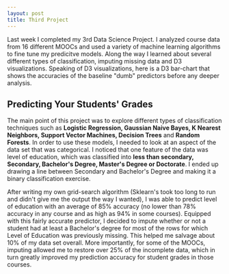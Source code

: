 ```yaml
---
layout: post
title: Third Project
---
```


Last week I completed my 3rd Data Science Project.  I analyzed course data from 16 different MOOCs and used a variety of machine learning algorithms to fine tune my predicitve models.  Along the way I learned about several different types of classification, imputing missing data and D3 visualizations.  Speaking of D3 visualizations, here is a D3 bar-chart that shows the accuracies of the baseline "dumb" predictors before any deeper analysis.

## Predicting Your Students' Grades

<script>var margin = {top: 50, right: 50, bottom: 150, left: 40}, width = 1050 - margin.left - margin.right, height = 500 - margin.top - margin.bottom; var x0 = d3.scale.ordinal() .rangeRoundBands([0, width], .1); var x1 = d3.scale.ordinal(); var y = d3.scale.linear() .range([height, 0]); var formatPercent = d3.format(".0%"); var color = d3.scale.ordinal() .range(["#98abc5", 'white', "#7b6888", "#6b486b", "#a05d56", "#d0743c", "#ff8c00"]); var xAxis = d3.svg.axis() .scale(x0) .orient("bottom"); var yAxis = d3.svg.axis() .scale(y) .orient("left") .tickFormat(d3.format(".2s")); var tip = d3.tip() .attr('class', 'd3-tip') .offset([-10, 0]) .html(function(d) { return "<strong>Accuracy:</strong> <span style='color:red'>" + Math.round(d.value) + "</span><strong> %</strong>"; }) var svg = d3.select("body").append("svg") .attr("width", width + margin.left + margin.right) .attr("height", height + margin.top + margin.bottom) .append("g") .attr("transform", "translate(" + margin.left + "," + margin.top + ")"); d3.csv("comp.csv", function(error, data) { if (error) throw error; var modelNames = d3.keys(data[0]).filter(function(key) { return key == "Base"; }); data.forEach(function(d) { d.scores = modelNames.map(function(name) { return {name: name, value: +d[name]}; }); }); x0.domain(data.map(function(d) { return d.Class; })); x1.domain(modelNames).rangeRoundBands([0, x0.rangeBand()]); y.domain([0, d3.max(data, function(d) { return d3.max(d.scores, function(d) { return d.value; }); })]); svg.append("g") svg.append("g") .attr("class", "x axis") .attr("transform", "translate(0," + height + ")") .call(xAxis) .selectAll("text") .style("text-anchor", "end") .attr("dx", "-.8em") .attr("dy", ".15em") .attr("transform", function(d) { return "rotate(-65)" }); svg.call(tip); svg.append("g") .attr("class", "y axis") .call(yAxis) .append("text") .attr("transform", "rotate(-90)") .attr("y", 6) .attr("dy", ".71em") .style("text-anchor", "end") .text("Accuracy Score"); var Class = svg.selectAll(".Class") .data(data) .enter().append("g") .attr("class", "g") .attr("transform", function(d) { return "translate(" + x0(d.Class) + ",0)"; }); Class.selectAll("rect") .data(function(d) { return d.scores; }) .enter().append("rect") .attr("width", x1.rangeBand()) .attr("x", function(d) { return x1(d.name); }) .attr("y", function(d) { return y(d.value); }) .attr('id', function(d) {return d.name;}) .attr("class", "bar") //.style("fill", function(d) { return color(d.name); }) .attr("height", function(d) { return height - y(d.value); }) .on('mouseover', tip.show) .on('mouseout', tip.hide) .on("click", animate); var legend = svg.selectAll(".legend") .data(modelNames.slice().reverse()) .enter().append("g") .attr("class", "legend") .attr("transform", function(d, i) { return "translate(0," + i * 20 + ")"; }); legend.append("rect") .attr("x", width + 40) .attr("width", 10) .attr("height", 10) .attr('id', function(d) {return d.name;}) .style("fill", color); legend.append("text") .attr("x", width + 30) .attr("y", 5) .attr("dy", ".35em") .style("text-anchor", "end") .text(function(d) { return d; }); function animate() { d3.select(this).transition() .duration(500) .ease('elastic') .attr("y", function(d) { return y(d.value + 20); }) .attr("height", function(d) { return height - y(d.value+20); }) .transition() .delay(500) .attr("y", function(d) { return y(d.value); }) .attr("height", function(d) { return height - y(d.value); }) }; function somethingCool() { d3.select(this) .attr("height", function(d) { return height - y(d.value); }) .on('mouseover', tip.show) .on('mouseout', tip.hide) .transition() .duration(5000) .ease("elastic") .delay(100) .style("fill", "#7b6888") .style("stroke-width","0em"); } d3.selectAll("#G-Model").on("mouseover",somethingCool); });</script>


The main point of this project was to explore different types of classification techniques such as **Logistic Regression, Gaussian Naive Bayes, K Nearest Neighbors, Support Vector Machines, Decision Trees** and **Random Forests**.  In order to use these models, I needed to look at an aspect of the data set that was categorical.  I noticed that one feature of the data was level of education, which was classified into **less than secondary, Secondary, Bachelor's Degree, Master's Degree or Doctorate**.  I ended up drawing a line between Secondary and Bachelor's Degree and making it a binary classification exercise.  

After writing my own grid-search algorithm (Sklearn's took too long to run and didn't give me the output the way I wanted), I was able to predict level of education with an average of 85% accuracy (no lower than 78% accuracy in any course and as high as 94% in some courses).  Equipped with this fairly accurate predictor, I decided to impute whether or not a student had at least a Bachelor's degree for most of the rows for which Level of Education was previously missing.  This helped me salvage about 10% of my data set overall.  More importantly, for some of the MOOCs, imputing allowed me to restore over 25% of the incomplete data, which in turn greatly improved my prediction accuracy for student grades in those courses.


